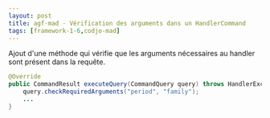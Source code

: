 ```yaml
---
layout: post
title: agf-mad - Vérification des arguments dans un HandlerCommand
tags: [framework-1-6,codjo-mad]
---
```

Ajout d'une méthode qui vérifie que les arguments nécessaires au handler sont présent dans la requête.

```java
@Override
public CommandResult executeQuery(CommandQuery query) throws HandlerException {
    query.checkRequiredArguments("period", "family");
    ...
}
```